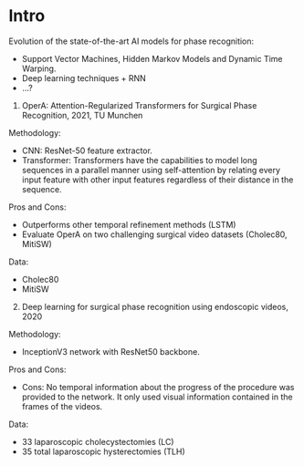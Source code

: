 # Intro

Evolution of the state-of-the-art AI models for phase recognition:
- Support Vector Machines, Hidden Markov Models and Dynamic Time Warping.
- Deep learning techniques + RNN
- ...?

1. OperA: Attention-Regularized Transformers for Surgical Phase Recognition, 2021, TU Munchen

Methodology:
- CNN: ResNet-50 feature extractor.
- Transformer: Transformers have the capabilities to model long sequences in a parallel manner using self-attention by relating every input feature with other input features regardless of
their distance in the sequence.

Pros and Cons:
- Outperforms other temporal refinement methods (LSTM)
- Evaluate OperA on two challenging surgical video datasets (Cholec80, MitiSW)

Data:
- Cholec80
- MitiSW



2. Deep learning for surgical phase recognition using endoscopic videos, 2020

Methodology:
- InceptionV3 network with ResNet50 backbone.

Pros and Cons:
- Cons: No temporal information about the progress of the procedure was provided to the network. It only used visual information contained in the frames of the videos.

Data:
- 33 laparoscopic cholecystectomies (LC)
- 35 total laparoscopic hysterectomies (TLH)